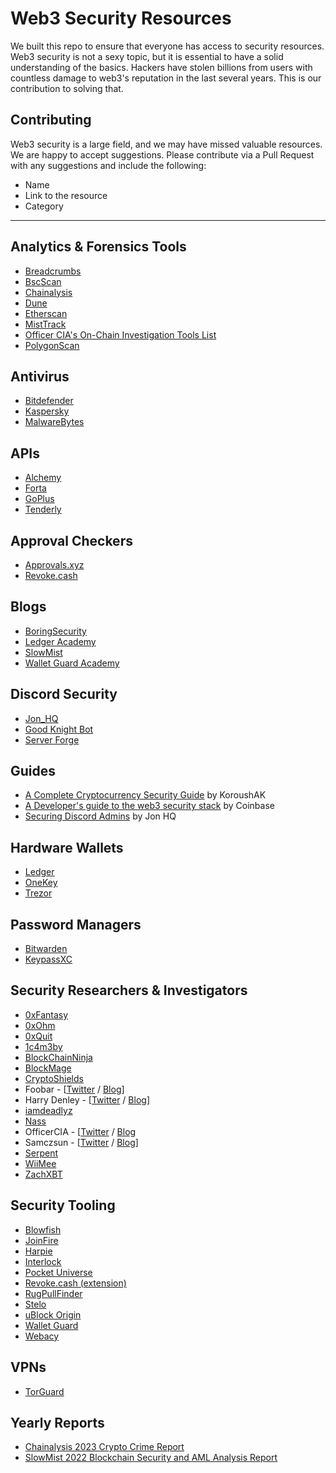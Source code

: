 # Web3 Security Resources

We built this repo to ensure that everyone has access to security resources.
Web3 security is not a sexy topic, but it is essential to have a solid understanding of the basics.
Hackers have stolen billions from users with countless damage to web3's reputation in the last several years. This is our contribution to solving that.

## Contributing

Web3 security is a large field, and we may have missed valuable resources. We are happy to accept suggestions. Please
contribute via a Pull Request with any suggestions and include the following:

- Name
- Link to the resource
- Category

---

## Analytics & Forensics Tools

- [Breadcrumbs](https://www.breadcrumbs.app/)
- [BscScan](https://bscscan.com/)
- [Chainalysis](https://www.chainalysis.com/)
- [Dune](https://dune.xyz)
- [Etherscan](https://etherscan.io/)
- [MistTrack](https://misttrack.io/)
- [Officer CIA's On-Chain Investigation Tools List](https://github.com/OffcierCia/On-Chain-Investigations-Tools-List)
- [PolygonScan](https://polygonscan.com/)

## Antivirus

- [Bitdefender](https://www.bitdefender.com/)
- [Kaspersky](https://usa.kaspersky.com/)
- [MalwareBytes](https://www.malwarebytes.com/)

## APIs

- [Alchemy](https://www.alchemy.com/)
- [Forta](https://forta.org/)
- [GoPlus](https://gopluslabs.io/)
- [Tenderly](https://tenderly.co/)

## Approval Checkers

- [Approvals.xyz](https://approvals.xyz)
- [Revoke.cash](https://revoke.cash)

## Blogs

- [BoringSecurity](https://twitter.com/BoringSecDAO)
- [Ledger Academy](https://www.ledger.com/academy)
- [SlowMist](https://slowmist.medium.com/)
- [Wallet Guard Academy](https://walletguard.com/academy)

## Discord Security

- [Jon_HQ](https://jonhq.com/)
- [Good Knight Bot](https://twitter.com/goodknightbot)
- [Server Forge](https://twitter.com/Server_Forge)

## Guides

- [A Complete Cryptocurrency Security Guide](https://medium.com/@koroushak94/a-complete-cryptocurrency-security-guide-e2b3725e2bab) by KoroushAK
- [A Developer's guide to the web3 security stack](https://www.coinbase.com/blog/a-developers-guide-to-the-web3-security-stack) by Coinbase
- [Securing Discord Admins](https://jonhq.com/securing-discord-admins/) by Jon HQ

## Hardware Wallets

- [Ledger](https://www.ledger.com/)
- [OneKey](https://www.onekey.so/)
- [Trezor](https://trezor.io/)

## Password Managers

- [Bitwarden](https://bitwarden.com/)
- [KeypassXC](https://keepassxc.org/)

## Security Researchers & Investigators

- [0xFantasy](https://twitter.com/0xFantasy)
- [0xOhm](https://twitter.com/TheMindOfOhm)
- [0xQuit](https://twitter.com/0xQuit)
- [1c4m3by](https://twitter.com/1c4m3by)
- [BlockChainNinja](https://twitter.com/YouMakinMeCrzy)
- [BlockMage](https://twitter.com/BlockMageSec)
- [CryptoShields](https://twitter.com/cryptoShields)
- Foobar - [[Twitter](https://twitter.com/0xfoobar) / [Blog](https://0xfoobar.substack.com/)]
- Harry Denley - [[Twitter](https://twitter.com/sniko_) / [Blog](https://harrydenley.com/)]
- [iamdeadlyz](https://twitter.com/Iamdeadlyz)
- [Nass](https://twitter.com/nassyweazy)
- OfficerCIA - [[Twitter](https://twitter.com/officer_cia) / [Blog](https://officercia.mirror.xyz/)
- Samczsun - [[Twitter](https://twitter.com/samczsun) / [Blog](https://samczsun.com/)]
- [Serpent](https://twitter.com/Serpent)
- [WiiMee](https://twitter.com/Wii_Mee)
- [ZachXBT](https://twitter.com/zachxbt)

## Security Tooling

- [Blowfish](https://blowfish.xyz/)
- [JoinFire](https://www.joinfire.xyz/)
- [Harpie](https://harpie.io)
- [Interlock](https://www.interlock.network/)
- [Pocket Universe](https://www.pocketuniverse.app/)
- [Revoke.cash (extension)](https://revoke.cash/extension)
- [RugPullFinder](https://www.rugpullfinder.io/)
- [Stelo](https://stelolabs.com/)
- [uBlock Origin](https://chrome.google.com/webstore/detail/ublock-origin/cjpalhdlnbpafiamejdnhcphjbkeiagm?hl=en)
- [Wallet Guard](https://walletguard.app)
- [Webacy](https://www.webacy.com/)

## VPNs

- [TorGuard](https://torguard.net/)

## Yearly Reports

- [Chainalysis 2023 Crypto Crime Report](https://go.chainalysis.com/2023-crypto-crime-report.html)
- [SlowMist 2022 Blockchain Security and AML Analysis Report](<https://www.slowmist.com/report/2022-Blockchain-Security-and-AML-Analysis-Annual-Report(EN).pdf>)
